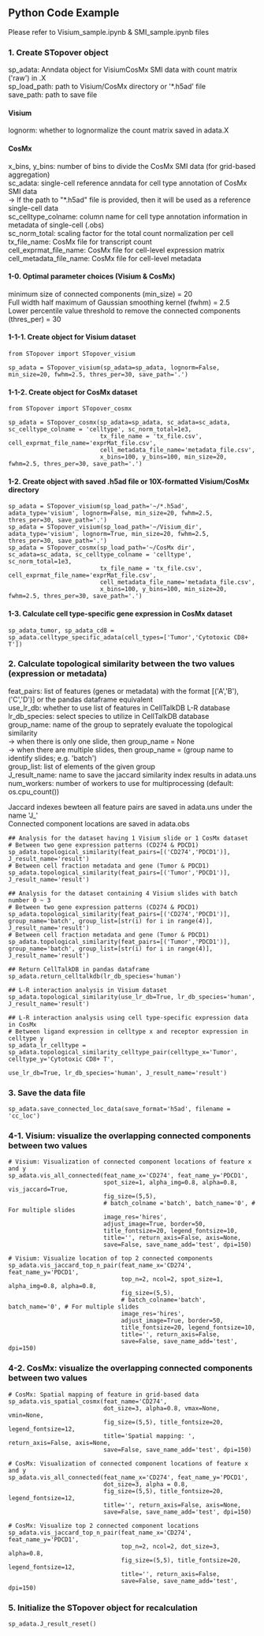 ## Python Code Example  
Please refer to Visium_sample.ipynb & SMI_sample.ipynb files
### 1. Create STopover object  
sp_adata: Anndata object for VisiumCosMx SMI data with count matrix ('raw') in .X  
sp_load_path: path to Visium/CosMx directory or '*.h5ad' file  
save_path: path to save file    
#### Visium  
lognorm: whether to lognormalize the count matrix saved in adata.X  
#### CosMx  
x_bins, y_bins: number of bins to divide the CosMx SMI data (for grid-based aggregation)   
sc_adata: single-cell reference anndata for cell type annotation of CosMx SMI data  
-> If the path to "*.h5ad" file is provided, then it will be used as a reference single-cell data  
sc_celltype_colname: column name for cell type annotation information in metadata of single-cell (.obs)  
sc_norm_total: scaling factor for the total count normalization per cell  
tx_file_name: CosMx file for transcript count  
cell_exprmat_file_name: CosMx file for cell-level expression matrix  
cell_metadata_file_name: CosMx file for cell-level metadata  
#### 1-0. Optimal parameter choices (Visium & CosMx)  
  minimum size of connected components (min_size) = 20  
  Full width half maximum of Gaussian smoothing kernel (fwhm) = 2.5  
  Lower percentile value threshold to remove the connected components (thres_per) = 30  

#### 1-1-1. Create object for Visium dataset  
```Plain Text
from STopover import STopover_visium

sp_adata = STopover_visium(sp_adata=sp_adata, lognorm=False, min_size=20, fwhm=2.5, thres_per=30, save_path='.')
```
#### 1-1-2. Create object for CosMx dataset  
```Plain Text
from STopover import STopover_cosmx

sp_adata = STopover_cosmx(sp_adata=sp_adata, sc_adata=sc_adata, sc_celltype_colname = 'celltype', sc_norm_total=1e3,
                          tx_file_name = 'tx_file.csv', cell_exprmat_file_name='exprMat_file.csv', 
                          cell_metadata_file_name='metadata_file.csv', 
                          x_bins=100, y_bins=100, min_size=20, fwhm=2.5, thres_per=30, save_path='.')
```
#### 1-2. Create object with saved .h5ad file or 10X-formatted Visium/CosMx directory  
```Plain Text
sp_adata = STopover_visium(sp_load_path='~/*.h5ad', adata_type='visium', lognorm=False, min_size=20, fwhm=2.5, thres_per=30, save_path='.')
sp_adata = STopover_visium(sp_load_path='~/Visium_dir', adata_type='visium', lognorm=True, min_size=20, fwhm=2.5, thres_per=30, save_path='.')
sp_adata = STopover_cosmx(sp_load_path='~/CosMx dir', sc_adata=sc_adata, sc_celltype_colname = 'celltype', sc_norm_total=1e3,
                          tx_file_name = 'tx_file.csv', cell_exprmat_file_name='exprMat_file.csv', 
                          cell_metadata_file_name='metadata_file.csv', 
                          x_bins=100, y_bins=100, min_size=20, fwhm=2.5, thres_per=30, save_path='.')
```
#### 1-3. Calculate cell type-specific gene expression in CosMx dataset  
```Plain Text
sp_adata_tumor, sp_adata_cd8 = sp_adata.celltype_specific_adata(cell_types=['Tumor','Cytotoxic CD8+ T'])
```
### 2. Calculate topological similarity between the two values (expression or metadata)  
feat_pairs: list of features (genes or metadata) with the format [('A','B'),('C','D')] or the pandas dataframe equivalent  
use_lr_db: whether to use list of features in CellTalkDB L-R database  
lr_db_species: select species to utilize in CellTalkDB database  
group_name: name of the group to seprately evaluate the topological similarity  
  -> when there is only one slide, then group_name = None  
  -> when there are multiple slides, then group_name = (group name to identify slides; e.g. 'batch')  
group_list: list of elements of the given group  
J_result_name: name to save the jaccard similarity index results in adata.uns  
num_workers: number of workers to use for multiprocessing (default: os.cpu_count())  

Jaccard indexes bewteen all feature pairs are saved in adata.uns under the name 'J_'  
Connected component locations are saved in adata.obs  
```Plain Text
## Analysis for the dataset having 1 Visium slide or 1 CosMx dataset
# Between two gene expression patterns (CD274 & PDCD1)  
sp_adata.topological_similarity(feat_pairs=[('CD274','PDCD1')], J_result_name='result')   
# Between cell fraction metadata and gene (Tumor & PDCD1)  
sp_adata.topological_similarity(feat_pairs=[('Tumor','PDCD1')], J_result_name='result')  

## Analysis for the dataset containing 4 Visium slides with batch number 0 ~ 3  
# Between two gene expression patterns (CD274 & PDCD1)  
sp_adata.topological_similarity(feat_pairs=[('CD274','PDCD1')], group_name='batch', group_list=[str(i) for i in range(4)], J_result_name='result')   
# Between cell fraction metadata and gene (Tumor & PDCD1)  
sp_adata.topological_similarity(feat_pairs=[('Tumor','PDCD1')], group_name='batch', group_list=[str(i) for i in range(4)], J_result_name='result')  

## Return CellTalkDB in pandas dataframe
sp_adata.return_celltalkdb(lr_db_species='human')

## L-R interaction analysis in Visium dataset
sp_adata.topological_similarity(use_lr_db=True, lr_db_species='human', J_result_name='result')

## L-R interaction analysis using cell type-specific expression data in CosMx
# Between ligand expression in celltype x and receptor expression in celltype y
sp_adata_lr_celltype = sp_adata.topological_similarity_celltype_pair(celltype_x='Tumor', celltype_y='Cytotoxic CD8+ T', 
                                                                     use_lr_db=True, lr_db_species='human', J_result_name='result')
```
### 3. Save the data file  
```Plain Text
sp_adata.save_connected_loc_data(save_format='h5ad', filename = 'cc_loc')  
```
### 4-1. Visium: visualize the overlapping connected components between two values  
```Plain Text  
# Visium: Visualization of connected component locations of feature x and y
sp_adata.vis_all_connected(feat_name_x='CD274', feat_name_y='PDCD1', 
                           spot_size=1, alpha_img=0.8, alpha=0.8, vis_jaccard=True,  
                           fig_size=(5,5), 
                           # batch_colname ='batch', batch_name='0', # For multiple slides
                           image_res='hires',  
                           adjust_image=True, border=50,
                           title_fontsize=20, legend_fontsize=10,
                           title='', return_axis=False, axis=None,
                           save=False, save_name_add='test', dpi=150)  

# Visium: Visualize location of top 2 connected components
sp_adata.vis_jaccard_top_n_pair(feat_name_x='CD274', feat_name_y='PDCD1',  
                                top_n=2, ncol=2, spot_size=1, alpha_img=0.8, alpha=0.8, 
                                fig_size=(5,5), 
                                # batch_colname='batch', batch_name='0', # For multiple slides
                                image_res='hires', 
                                adjust_image=True, border=50,
                                title_fontsize=20, legend_fontsize=10,
                                title='', return_axis=False,  
                                save=False, save_name_add='test', dpi=150)  
```
### 4-2. CosMx: visualize the overlapping connected components between two values  
```Plain Text  
# CosMx: Spatial mapping of feature in grid-based data
sp_adata.vis_spatial_cosmx(feat_name='CD274', 
                           dot_size=3, alpha=0.8, vmax=None, vmin=None, 
                           fig_size=(5,5), title_fontsize=20, legend_fontsize=12, 
                           title='Spatial mapping: ', return_axis=False, axis=None,
                           save=False, save_name_add='test', dpi=150)

# CosMx: Visualization of connected component locations of feature x and y
sp_adata.vis_all_connected(feat_name_x='CD274', feat_name_y='PDCD1', 
                           dot_size=3, alpha = 0.8, 
                           fig_size=(5,5), title_fontsize=20, legend_fontsize=12, 
                           title='', return_axis=False, axis=None,
                           save=False, save_name_add='test', dpi=150)

# CosMx: Visualize top 2 connected component locations  
sp_adata.vis_jaccard_top_n_pair(feat_name_x='CD274', feat_name_y='PDCD1', 
                                top_n=2, ncol=2, dot_size=3, alpha=0.8, 
                                fig_size=(5,5), title_fontsize=20, legend_fontsize=12,
                                title='', return_axis=False,
                                save=False, save_name_add='test', dpi=150)
```
### 5. Initialize the STopover object for recalculation  
```Plain Text 
sp_adata.J_result_reset()
```
